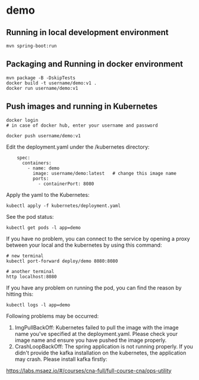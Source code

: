 # demo

## Running in local development environment

```
mvn spring-boot:run
```

## Packaging and Running in docker environment

```
mvn package -B -DskipTests
docker build -t username/demo:v1 .
docker run username/demo:v1
```

## Push images and running in Kubernetes

```
docker login 
# in case of docker hub, enter your username and password

docker push username/demo:v1
```

Edit the deployment.yaml under the /kubernetes directory:
```
    spec:
      containers:
        - name: demo
          image: username/demo:latest   # change this image name
          ports:
            - containerPort: 8080

```

Apply the yaml to the Kubernetes:
```
kubectl apply -f kubernetes/deployment.yaml
```

See the pod status:
```
kubectl get pods -l app=demo
```

If you have no problem, you can connect to the service by opening a proxy between your local and the kubernetes by using this command:
```
# new terminal
kubectl port-forward deploy/demo 8080:8080

# another terminal
http localhost:8080
```

If you have any problem on running the pod, you can find the reason by hitting this:
```
kubectl logs -l app=demo
```

Following problems may be occurred:

1. ImgPullBackOff:  Kubernetes failed to pull the image with the image name you've specified at the deployment.yaml. Please check your image name and ensure you have pushed the image properly.
1. CrashLoopBackOff: The spring application is not running properly. If you didn't provide the kafka installation on the kubernetes, the application may crash. Please install kafka firstly:

https://labs.msaez.io/#/courses/cna-full/full-course-cna/ops-utility


